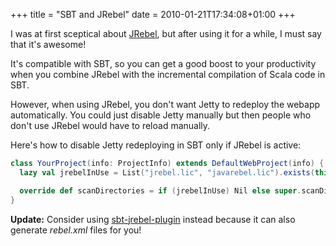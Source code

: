 +++
title = "SBT and JRebel"
date = 2010-01-21T17:34:08+01:00
+++

I was at first sceptical about [JRebel](http://www.zeroturnaround.com/jrebel/), but after using it for a while, I must say that it's awesome!

It's compatible with SBT, so you can get a good boost to your productivity when you combine JRebel with the incremental compilation of Scala code in SBT.

However, when using JRebel, you don't want Jetty to redeploy the webapp automatically. You could just disable Jetty manually but then people who don't use JRebel would have to reload manually.

Here's how to disable Jetty redeploying in SBT only if JRebel is active:

```scala
class YourProject(info: ProjectInfo) extends DefaultWebProject(info) {
  lazy val jrebelInUse = List("jrebel.lic", "javarebel.lic").exists(this.getClass.getClassLoader.getResource(_) != null)

  override def scanDirectories = if (jrebelInUse) Nil else super.scanDirectories
}
```

**Update:** Consider using [sbt-jrebel-plugin](http://github.com/Gekkio/sbt-jrebel-plugin) instead because it can also generate _rebel.xml_ files for you!
